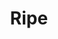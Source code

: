 ---
abv: 5.1%
alt:
availability: Keg
bitterness: 
description:
gravity: 
hops: 
img: ripe.jpg
layout: beer
malt: 
modal-id: ripe
title: Ripe
on-tap: nope
sourness: 
style: Saison
---